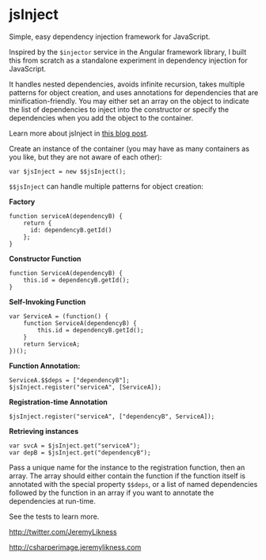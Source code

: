 jsInject
========

Simple, easy dependency injection framework for JavaScript.

Inspired by the `$injector` service in the Angular framework library, I built this from scratch as a standalone experiment in dependency injection for JavaScript. 

It handles nested dependencies, avoids infinite recursion, takes multiple patterns for object creation, and uses annotations for dependencies that are
minification-friendly. You may either set an array on the object to indicate the list of dependencies to inject into the constructor or specify the dependencies
when you add the object to the container.

Learn more about jsInject in [this blog post](http://csharperimage.jeremylikness.com/2014/06/dependency-injection-explained-via.html).

Create an instance of the container (you may have as many containers as you like, but they are not aware of each other): 

    var $jsInject = new $$jsInject();

`$$jsInject` can handle multiple patterns for object creation: 

**Factory**

    function serviceA(dependencyB) {
        return {
          id: dependencyB.getId()
        };
    }

**Constructor Function** 

    function ServiceA(dependencyB) {
        this.id = dependencyB.getId();
    }

**Self-Invoking Function** 

    var ServiceA = (function() {
        function ServiceA(dependencyB) {
            this.id = dependencyB.getId();
        }
        return ServiceA;
    })();

**Function Annotation:**

    ServiceA.$$deps = ["dependencyB"]; 
    $jsInject.register("serviceA", [ServiceA]);

**Registration-time Annotation** 

    $jsInject.register("serviceA", ["dependencyB", ServiceA]);
    
**Retrieving instances** 
    
    var svcA = $jsInject.get("serviceA");
    var depB = $jsInject.get("dependencyB");

Pass a unique name for the instance to the registration function, then an array. The array should either contain the function if the function itself is annotated
with the special property `$$deps`, or a list of named dependencies followed by the function in an array if you want to annotate the dependencies at run-time.

See the tests to learn more. 

http://twitter.com/JeremyLikness

http://csharperimage.jeremylikness.com
